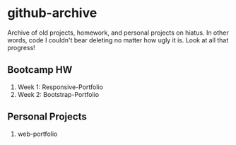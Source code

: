 # github-archive
Archive of old projects, homework, and personal projects on hiatus. In other words, code I couldn't bear deleting no matter how ugly it is. Look at all that progress!

## Bootcamp HW
1. Week 1: Responsive-Portfolio
2. Week 2: Bootstrap-Portfolio
## Personal Projects
1. web-portfolio
